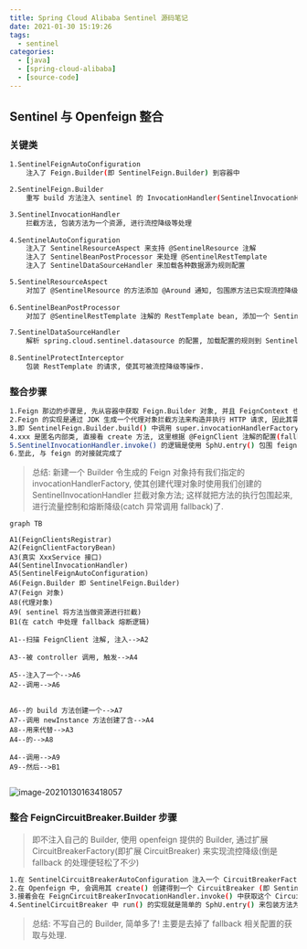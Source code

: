 ```yaml
---
title: Spring Cloud Alibaba Sentinel 源码笔记
date: 2021-01-30 15:19:26
tags: 
  - sentinel
categories:
  - [java]
  - [spring-cloud-alibaba]
  - [source-code]
---
```




## Sentinel 与 Openfeign 整合



### 关键类

```bash
1.SentinelFeignAutoConfiguration
	注入了 Feign.Builder(即 SentinelFeign.Builder) 到容器中

2.SentinelFeign.Builder
	重写 build 方法注入 sentinel 的 InvocationHandler(SentinelInvocationHandler)

3.SentinelInvocationHandler
	拦截方法, 包装方法为一个资源, 进行流控降级等处理
	
4.SentinelAutoConfiguration
	注入了 SentinelResourceAspect 来支持 @SentinelResource 注解
	注入了 SentinelBeanPostProcessor 来处理 @SentinelRestTemplate
	注入了 SentinelDataSourceHandler 来加载各种数据源为规则配置

5.SentinelResourceAspect
	对加了 @SentinelResource 的方法添加 @Around 通知, 包围原方法已实现流控降级等处理.
	
6.SentinelBeanPostProcessor
	对加了 @SentinelRestTemplate 注解的 RestTemplate bean, 添加一个 SentinelProtectInterceptor

7.SentinelDataSourceHandler
	解析 spring.cloud.sentinel.datasource 的配置, 加载配置的规则到 Sentinel 中.
	
8.SentinelProtectInterceptor
	包装 RestTemplate 的请求, 使其可被流控降级等操作.
```





### 整合步骤

```bash
1.Feign 那边的步骤是, 先从容器中获取 Feign.Builder 对象, 并且 FeignContext 也会注入一个默认的 Builder 对象, 但是毕竟是子容器, 优先级没有父容器高(加载配置更后, 所以 @ConditionalOnMissingBean 触发, 子容器就不注册了). 因此我们在父容器中中配置一个 Builder 就能进行对接.
2.Feign 的实现是通过 JDK 生成一个代理对象拦截方法来构造并执行 HTTP 请求, 因此其需要一个 InvocationHandler 来拦截配置; 在 Feign 中, 通过字段 invocationHandlerFactory 来创建这个 InvocationHandler, 所以我们注入自己实现的 Builder 需要设置这个字段.
3.即 SentinelFeign.Builder.build() 中调用 super.invocationHandlerFactory(xxx) 来设置.
4.xxx 是匿名内部类, 直接看 create 方法, 这里根据 @FeignClient 注解的配置(fallback/fallbackFactory) 创建了一个 SentinelInvocationHandler
5.SentinelInvocationHandler.invoke() 的逻辑是使用 SphU.entry() 包围 feign 生成的 method(这个 method 是干正事的: 执行负载均衡和发送 Http 请求), 这就对这个 method 进行流量控制了; 然后还在 catch 中处理 fallback.
6.至此, 与 feign 的对接就完成了
```

> 总结: 新建一个 Builder 令生成的 Feign 对象持有我们指定的 invocationHandlerFactory, 使其创建代理对象时使用我们创建的 SentinelInvocationHandler 拦截对象方法; 这样就把方法的执行包围起来, 进行流量控制和熔断降级(catch 异常调用 fallback)了.





```mermaid
graph TB

A1(FeignClientsRegistrar)
A2(FeignClientFactoryBean)
A3(真实 XxxService 接口)
A4(SentinelInvocationHandler)
A5(SentinelFeignAutoConfiguration)
A6(Feign.Builder 即 SentinelFeign.Builder)
A7(Feign 对象)
A8(代理对象)
A9( sentinel 将方法当做资源进行拦截)
B1(在 catch 中处理 fallback 熔断逻辑)

A1--扫描 FeignClient 注解, 注入-->A2

A3--被 controller 调用, 触发-->A4

A5--注入了一个-->A6
A2--调用-->A6


A6--的 build 方法创建一个-->A7
A7--调用 newInstance 方法创建了含-->A4
A8--用来代替-->A3
A4--的-->A8

A4--调用-->A9
A9--然后-->B1


```





![image-20210130163418057](https://gitee.com/gudqs7/many-images/raw/master/Mac-PicGo/20210130163421.png)





### 整合 FeignCircuitBreaker.Builder 步骤

> 即不注入自己的 Builder, 使用 openfeign 提供的 Builder, 通过扩展 CircuitBreakerFactory(即扩展 CircuitBreaker) 来实现流控降级(倒是 fallback 的处理便轻松了不少)



```bash
1.在 SentinelCircuitBreakerAutoConfiguration 注入一个 CircuitBreakerFactory.
2.在 Openfeign 中, 会调用其 create() 创建得到一个 CircuitBreaker (即 SentinelCircuitBreaker)
3.接着会在 FeignCircuitBreakerInvocationHandler.invoke() 中获取这个 CircuitBreaker, 调用其 run() 将要执行的 method 交给 SentinelCircuitBreaker 来处理.
4.SentinelCircuitBreaker 中 run() 的实现就是简单的 SphU.entry() 来包装方法为资源进行流控降级, 至于 fallback 则直接调用 apply 交由 Openfeign 处理.
```

> 总结: 不写自己的 Builder, 简单多了! 主要是去掉了 fallback 相关配置的获取与处理.
